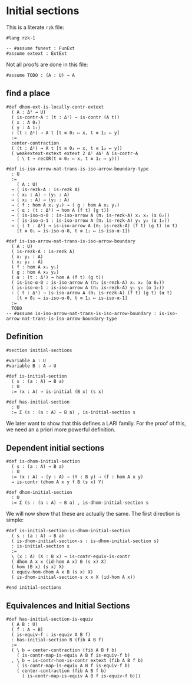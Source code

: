 # Initial sections

This is a literate `rzk` file:

```rzk
#lang rzk-1
```

```rzk
-- #assume funext : FunExt
#assume extext : ExtExt
```

Not all proofs are done in this file:

```rzkk
#assume TODO : (A : U) → A
```

## find a place

```rzk
#def dhom-ext-is-locally-contr-extext
  ( A : Δ¹ → U)
  ( is-contr-A : (t : Δ¹) → is-contr (A t))
  ( x : A 0₂)
  ( y : A 1₂)
  : (t : Δ¹) → A t [t ≡ 0₂ ↦ x, t ≡ 1₂ ↦ y]
  :=
  center-contraction
  ( (t : Δ¹) → A t [t ≡ 0₂ ↦ x, t ≡ 1₂ ↦ y])
  ( weakextext-extext extext 2 Δ¹ ∂Δ¹ A is-contr-A
    ( \ t → recOR(t ≡ 0₂ ↦ x, t ≡ 1₂ ↦ y)))
```

```rzkk
#def is-iso-arrow-nat-trans-is-iso-arrow-boundary-type
  : U
  :=
    ( A : U)
  → ( is-rezk-A : is-rezk A)
  → ( x₁ : A) → (y₁ : A)
  → ( x₂ : A) → (y₂ : A)
  → ( f : hom A x₁ y₁) → ( g : hom A x₂ y₂)
  → ( α : (t : Δ¹) → hom A (f t) (g t))
  → ( is-iso-α-0 : is-iso-arrow A (π₁ is-rezk-A) x₁ x₂ (α 0₂))
  → ( is-iso-α-1 : is-iso-arrow A (π₁ is-rezk-A) y₁ y₂ (α 1₂))
  → ( ( t : Δ¹) → is-iso-arrow A (π₁ is-rezk-A) (f t) (g t) (α t)
    [t ≡ 0₂ ↦ is-iso-α-0, t ≡ 1₂ ↦ is-iso-α-1])

#def is-iso-arrow-nat-trans-is-iso-arrow-boundary
  ( A : U)
  ( is-rezk-A : is-rezk A)
  ( x₁ y₁ : A)
  ( x₂ y₂ : A)
  ( f : hom A x₁ y₁)
  ( g : hom A x₂ y₂)
  ( α : (t : Δ¹) → hom A (f t) (g t))
  ( is-iso-α-0 : is-iso-arrow A (π₁ is-rezk-A) x₁ x₂ (α 0₂))
  ( is-iso-α-1 : is-iso-arrow A (π₁ is-rezk-A) y₁ y₂ (α 1₂))
  : ( t : Δ¹) → is-iso-arrow A (π₁ is-rezk-A) (f t) (g t) (α t)
    [t ≡ 0₂ ↦ is-iso-α-0, t ≡ 1₂ ↦ is-iso-α-1]
  :=
  TODO
-- #assume is-iso-arrow-nat-trans-is-iso-arrow-boundary : is-iso-arrow-nat-trans-is-iso-arrow-boundary-type
```

## Definition

```rzk
#section initial-sections

#variable A : U
#variable B : A → U

#def is-initial-section
  ( s : (a : A) → B a)
  : U
  := (x : A) → is-initial (B x) (s x)

#def has-initial-section
  : U
  := Σ (s : (a : A) → B a) , is-initial-section s
```

We later want to show that this defines a LARI family. For the proof of this,
we need an a priori more powerful definition.

## Dependent initial sections

```rzk
#def is-dhom-initial-section
  ( s : (a : A) → B a)
  : U
  := (x : A) → (y : A) → (Y : B y) → (f : hom A x y)
  → is-contr (dhom A x y f B (s x) Y)

#def dhom-initial-section
  : U
  := Σ (s : (a : A) → B a) , is-dhom-initial-section s
```

We will now show that these are actually the same. The first direction is
simple:

```rzk
#def is-initial-section-is-dhom-initial-section
  ( s : (a : A) → B a)
  ( is-dhom-initial-section-s : is-dhom-initial-section s)
  : is-initial-section s
  :=
  \ (x : A) (X : B x) → is-contr-equiv-is-contr
  ( dhom A x x (id-hom A x) B (s x) X)
  ( hom (B x) (s x) X)
  ( equiv-hom-dhom A x B (s x) X)
  ( is-dhom-initial-section-s x x X (id-hom A x))

#end initial-sections
```

## Equivalences and Initial Sections

```rzk
#def has-initial-section-is-equiv
  ( A B : U)
  ( f : A → B)
  ( is-equiv-f : is-equiv A B f)
  : has-initial-section B (fib A B f)
  :=
  ( \ b → center-contraction (fib A B f b)
    ( is-contr-map-is-equiv A B f is-equiv-f b)
  , \ b → is-contr-hom-is-contr extext (fib A B f b)
    ( is-contr-map-is-equiv A B f is-equiv-f b)
    ( center-contraction (fib A B f b)
      ( is-contr-map-is-equiv A B f is-equiv-f b)))



```
